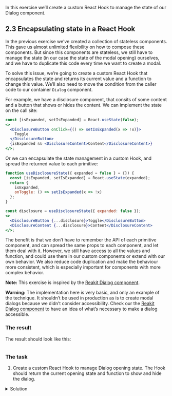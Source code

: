 In this exercise we’ll create a custom React Hook to manage the state of our Dialog component.

## 2.3 Encapsulating state in a React Hook

In the previous exercise we’ve created a collection of stateless components. This gave us almost unlimited flexibility on how to compose these components. But since this components are stateless, we still have to manage the state (in our case the state of the modal opening) ourselves, and we have to duplicate this code every time we want to create a modal.

To solve this issue, we’re going to create a custom React Hook that encapsulates the state and returns its current value and a function to change this value. We’ll also need to move the condition from the caller code to our container `Dialog` component.

For example, we have a disclosure component, that consits of some content and a button that shows or hides the content. We can implement the state on the call site:

```jsx static
const [isExpanded, setIsExpanded] = React.useState(false);
<>
  <DisclosureButton onClick={() => setIsExpanded(x => !x)}>
    Toggle
  </DisclosureButton>
  {isExpanded && <DisclosureContent>Content</DisclosureContent>}
</>;
```

Or we can encapsulate the state management in a custom Hook, and spread the returned value to each primitive:

```jsx static
function useDisclosureState({ expanded = false } = {}) {
  const [isExpanded, setIsExpanded] = React.useState(expanded);
  return {
    isExpanded,
    onToggle: () => setIsExpanded(x => !x)
  };
}

const disclosure = useDisclosureState({ expanded: false });
<>
  <DisclosureButton {...disclosure}>Toggle</DisclosureButton>
  <DisclosureContent {...disclosure}>Content</DisclosureContent>
</>;
```

The benefit is that we don’t have to remember the API of each primitive component, and can spread the same props to each component, and let them deal with it. However, we still have access to all the values and function, and could use them in our custom components or extend with our own behavior. We also reduce code duplication and make the behaviour more consistent, which is especially important for components with more complex behavior.

**Note:** This exercise is inspired by the [Reakit Dialog component](https://reakit.io/docs/dialog/).

**Warning:** The implementation here is very basic, and only an example of the technique. It shouldn’t be used in production as is to create modal dialogs because we didn’t consider accessibility. Check our the [Reakit Dialog component](https://reakit.io/docs/dialog/#accessibility) to have an idea of what’s necessary to make a dialog accessible.

### The result

The result should look like this:

```jsx {"file": "final/Dialog.md", "noeditor": true}
```

### The task

1. Create a custom React Hook to manage Dialog opening state. The Hook should return the current opening state and function to show and hide the dialog.

<details>
 <summary>Solution</summary>

The `Dialog` component (`src/exercises/2-3-State_encapsulation/Dialog.js`):

```jsx {"file": "final/Dialog.js", "static": true}
```

The usage (`src/exercises/2-3-State_encapsulation/Dialog.md`):

```md {"file": "final/Dialog.md", "static": true}
```

</details>

